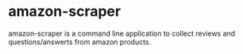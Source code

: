 # amazon-scraper
amazon-scraper is a command line application to collect reviews and questions/answerts from amazon products.
